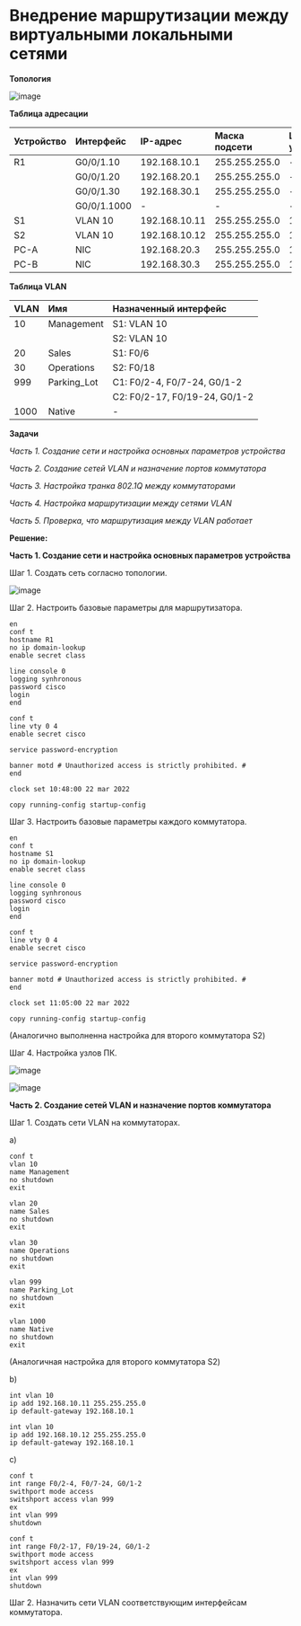 # Внедрение маршрутизации между виртуальными локальными сетями

**Топология**

![image](https://user-images.githubusercontent.com/84719218/159425245-1d1e6f61-55f7-4b67-8e1e-740b54d83610.png)

**Таблица адресации**

| Устройство    | Интерфейс          | IP-адрес        |Маска подсети      |Шлюз по умолчанию |
| :-------------|:------------------ | :-------------- |:------------------|:-----------------|
| R1            | G0/0/1.10          | 192.168.10.1    | 255.255.255.0     |-                 |
|               | G0/0/1.20          | 192.168.20.1    | 255.255.255.0     |-                 |
|               | G0/0/1.30          | 192.168.30.1    | 255.255.255.0     |-                 |
|               | G0/0/1.1000        | -               | -                 |-                 |
| S1            | VLAN 10            | 192.168.10.11   | 255.255.255.0     | 192.168.10.1     |
| S2            | VLAN 10            | 192.168.10.12   | 255.255.255.0     | 192.168.10.1     |
| PC-A          | NIC                | 192.168.20.3    | 255.255.255.0     | 192.168.20.1     |
| PC-B          | NIC                | 192.168.30.3    | 255.255.255.0     | 192.168.30.1     |

**Таблица VLAN**

| VLAN          | Имя                | Назначенный интерфейс        |
| :-------------|:------------------ | :--------------------------- |
| 10            | Management         | S1: VLAN 10                  |
|               |                    | S2: VLAN 10                  |
| 20            | Sales              | S1: F0/6                     |
| 30            | Operations         | S2: F0/18                    |
| 999           | Parking_Lot        | С1: F0/2-4, F0/7-24, G0/1-2  |
|               |                    | С2: F0/2-17, F0/19-24, G0/1-2|
| 1000          | Native             | -                            |

**Задачи**

*Часть 1. Создание сети и настройка основных параметров устройства*

*Часть 2. Создание сетей VLAN и назначение портов коммутатора*

*Часть 3. Настройка транка 802.1Q между коммутаторами*

*Часть 4. Настройка маршрутизации между сетями VLAN*

*Часть 5. Проверка, что маршрутизация между VLAN работает*

**Решение:**

**Часть 1. Создание сети и настройка основных параметров устройства**

Шаг 1. Создать сеть согласно топологии.

![image](https://user-images.githubusercontent.com/84719218/159429550-6d271547-e8f9-4a47-8aa9-cf80bcf4dd41.png)

Шаг 2. Настроить базовые параметры для маршрутизатора.

```
en
conf t
hostname R1
no ip domain-lookup
enable secret class
```

```
line console 0
logging synhronous
password cisco
login
end
```

```
conf t
line vty 0 4
enable secret cisco
```

```
service password-encryption
```

```
banner motd # Unauthorized access is strictly prohibited. #
end
```

```
clock set 10:48:00 22 mar 2022
```

```
copy running-config startup-config
```

Шаг 3. Настроить базовые параметры каждого коммутатора.

```
en
conf t
hostname S1
no ip domain-lookup
enable secret class
```

```
line console 0
logging synhronous
password cisco
login
end
```

```
conf t
line vty 0 4
enable secret cisco
```

```
service password-encryption
```

```
banner motd # Unauthorized access is strictly prohibited. #
end
```

```
clock set 11:05:00 22 mar 2022
```

```
copy running-config startup-config
```

(Аналогично выполненна настройка для второго коммутатора S2)

Шаг 4. Настройка узлов ПК.

![image](https://user-images.githubusercontent.com/84719218/159435774-a2304aa3-fc18-499b-9676-151c48fd0f84.png)

![image](https://user-images.githubusercontent.com/84719218/159435923-b896fcc5-4528-480c-b8a3-6b60c5d0960e.png)

**Часть 2. Создание сетей VLAN и назначение портов коммутатора**

Шаг 1. Создать сети VLAN на коммутаторах.

a)

```
conf t
vlan 10
name Management
no shutdown
exit
```

```
vlan 20
name Sales
no shutdown
exit
```

```
vlan 30
name Operations
no shutdown
exit
```

```
vlan 999
name Parking_Lot
no shutdown
exit
```

```
vlan 1000
name Native
no shutdown
exit
```
(Аналогичная настройка для второго коммутатора S2)

b)

```
int vlan 10
ip add 192.168.10.11 255.255.255.0
ip default-gateway 192.168.10.1
```

```
int vlan 10
ip add 192.168.10.12 255.255.255.0
ip default-gateway 192.168.10.1
```

c)

```
conf t
int range F0/2-4, F0/7-24, G0/1-2
swithport mode access
switshport access vlan 999
ex
int vlan 999
shutdown
```

```
conf t
int range F0/2-17, F0/19-24, G0/1-2
swithport mode access
switshport access vlan 999
ex
int vlan 999
shutdown
```

Шаг 2. Назначить сети VLAN соответствующим интерфейсам коммутатора.

```

```




